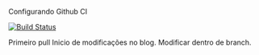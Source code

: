 Configurando Github CI

[![Build Status](https://app.travis-ci.com/Jaycmarques/dgdevpro.svg?token=zwQd9SkxGK3h49xMNr38&branch=master)](https://app.travis-ci.com/Jaycmarques/dgdevpro)

Primeiro pull Inicio de modificações no blog. Modificar dentro de branch.



